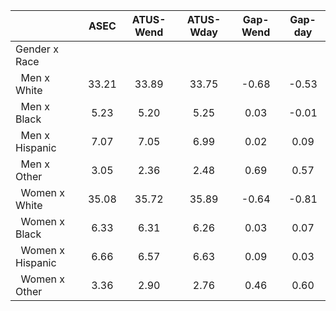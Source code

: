 
|                      |         ASEC |    ATUS-Wend |    ATUS-Wday |     Gap-Wend |      Gap-day |
| -------------------- | :----------: | :----------: | :----------: | :----------: | :----------: |
| Gender x Race        |              |              |              |              |              |
| &nbsp;&nbsp;Men x White |        33.21 |        33.89 |        33.75 |        -0.68 |        -0.53 |
| &nbsp;&nbsp;Men x Black |         5.23 |         5.20 |         5.25 |         0.03 |        -0.01 |
| &nbsp;&nbsp;Men x Hispanic |         7.07 |         7.05 |         6.99 |         0.02 |         0.09 |
| &nbsp;&nbsp;Men x Other |         3.05 |         2.36 |         2.48 |         0.69 |         0.57 |
| &nbsp;&nbsp;Women x White |        35.08 |        35.72 |        35.89 |        -0.64 |        -0.81 |
| &nbsp;&nbsp;Women x Black |         6.33 |         6.31 |         6.26 |         0.03 |         0.07 |
| &nbsp;&nbsp;Women x Hispanic |         6.66 |         6.57 |         6.63 |         0.09 |         0.03 |
| &nbsp;&nbsp;Women x Other |         3.36 |         2.90 |         2.76 |         0.46 |         0.60 |

